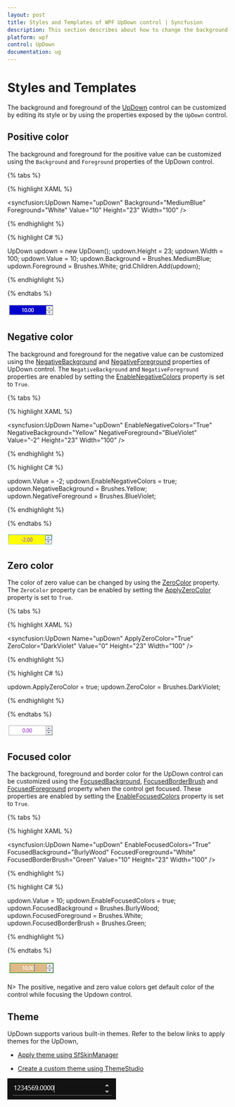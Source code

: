 ```yaml
---
layout: post
title: Styles and Templates of WPF UpDown control | Syncfusion
description: This section describes about how to change the background and foreground color in WPF UpDown control.
platform: wpf
control: UpDown
documentation: ug
---
```


# Styles and Templates


The background and foreground of the [UpDown](https://help.syncfusion.com/cr/wpf/Syncfusion.Windows.Shared.UpDown.html) control can be customized by editing its style or by using the properties exposed by the `UpDown` control.


## Positive color

The background and foreground for the positive value can be customized using the `Background` and `Foreground` properties of the UpDown control.

{% tabs %}

{% highlight XAML %}

<syncfusion:UpDown Name="upDown" Background="MediumBlue" Foreground="White" Value="10" Height="23"  Width="100" />

{% endhighlight %}

{% highlight C# %}

UpDown updown = new UpDown();
updown.Height = 23;
updown.Width = 100;
updown.Value = 10;
updown.Background = Brushes.MediumBlue;
updown.Foreground = Brushes.White;
grid.Children.Add(updown);

{% endhighlight %}

{% endtabs %}

![Applied background and forecolor to positive value in WPF UpDown](StylesandTemplates-images/wpf-updown-positive.png)

## Negative color

The background and foreground for the negative value can be customized using the [NegativeBackground](https://help.syncfusion.com/cr/wpf/Syncfusion.Windows.Shared.UpDown.html#Syncfusion_Windows_Shared_UpDown_NegativeBackground) and [NegativeForeground](https://help.syncfusion.com/cr/wpf/Syncfusion.Windows.Shared.UpDown.html#Syncfusion_Windows_Shared_UpDown_NegativeForeground) properties of UpDown control. The `NegativeBackground` and `NegativeForeground` properties are enabled by setting the [EnableNegativeColors](https://help.syncfusion.com/cr/wpf/Syncfusion.Windows.Shared.UpDown.html#Syncfusion_Windows_Shared_UpDown_EnableNegativeColors) property is set to `True`.

{% tabs %}

{% highlight XAML %}

<syncfusion:UpDown Name="upDown" EnableNegativeColors="True" NegativeBackground="Yellow" NegativeForeground="BlueViolet" Value="-2" Height="23"  Width="100" />

{% endhighlight %}

{% highlight C# %}

updown.Value = -2;
updown.EnableNegativeColors = true;
updown.NegativeBackground = Brushes.Yellow;
updown.NegativeForeground = Brushes.BlueViolet;

{% endhighlight %}

{% endtabs %}

![Applied background and forecolor to positive value in WPF UpDown](StylesandTemplates-images/wpf-updown-negative.png)

## Zero color

The color of zero value can be changed by using the [ZeroColor](https://help.syncfusion.com/cr/wpf/Syncfusion.Windows.Shared.UpDown.html#Syncfusion_Windows_Shared_UpDown_ZeroColor) property. The `ZeroColor` property can be enabled by setting the [ApplyZeroColor](https://help.syncfusion.com/cr/wpf/Syncfusion.Windows.Shared.UpDown.html#Syncfusion_Windows_Shared_UpDown_ApplyZeroColor) property is set to `True`.

{% tabs %}

{% highlight XAML %}

<syncfusion:UpDown Name="upDown" ApplyZeroColor="True" ZeroColor="DarkViolet" Value="0" Height="23"  Width="100" />

{% endhighlight %}

{% highlight C# %}

updown.ApplyZeroColor = true;
updown.ZeroColor = Brushes.DarkViolet;

{% endhighlight %}

{% endtabs %}

![Applied color to zero value in WPF UpDown](StylesandTemplates-images/wpf-updown-zero.png)

## Focused color

The background, foreground and border color for the UpDown control can be customized using the [FocusedBackground](https://help.syncfusion.com/cr/wpf/Syncfusion.Windows.Shared.UpDown.html#Syncfusion_Windows_Shared_UpDown_FocusedBackground), [FocusedBorderBrush](https://help.syncfusion.com/cr/wpf/Syncfusion.Windows.Shared.UpDown.html#Syncfusion_Windows_Shared_UpDown_FocusedBorderBrush) and [FocusedForeground](https://help.syncfusion.com/cr/wpf/Syncfusion.Windows.Shared.UpDown.html#Syncfusion_Windows_Shared_UpDown_FocusedForeground) property when the control get focused. These properties are enabled by setting the [EnableFocusedColors](https://help.syncfusion.com/cr/wpf/Syncfusion.Windows.Shared.UpDown.html#Syncfusion_Windows_Shared_UpDown_EnableFocusedColors) property is set to `True`.

{% tabs %}

{% highlight XAML %}

<syncfusion:UpDown Name="upDown" EnableFocusedColors="True" FocusedBackground="BurlyWood" FocusedForeground="White" FocusedBorderBrush="Green" Value="10" Height="23"  Width="100" />

{% endhighlight %}

{% highlight C# %}

updown.Value = 10;
updown.EnableFocusedColors = true;
updown.FocusedBackground = Brushes.BurlyWood;
updown.FocusedForeground = Brushes.White;
updown.FocusedBorderBrush = Brushes.Green;

{% endhighlight %}

{% endtabs %}

![Applied color to focused value in WPF UpDown](StylesandTemplates-images/wpf-updown-focused.png)

N> The positive, negative and zero value colors get default color of the control while focusing the Updown control.

## Theme

UpDown supports various built-in themes. Refer to the below links to apply themes for the UpDown,

  * [Apply theme using SfSkinManager](https://help.syncfusion.com/wpf/themes/skin-manager)
	
  * [Create a custom theme using ThemeStudio](https://help.syncfusion.com/wpf/themes/theme-studio#creating-custom-theme)

![Setting theme to WPF UpDown control](GettingStarted-images/wpf-updown-theme.png)


